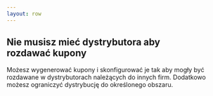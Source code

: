 ```yaml
---
layout: row 
---
```


## Nie musisz mieć dystrybutora aby rozdawać kupony

Możesz wygenerować kupony i skonfigurować je tak aby mogły być rozdawane w dystrybutorach należących do innych firm.
Dodatkowo możesz ograniczyć dystrybucję do określonego obszaru.

